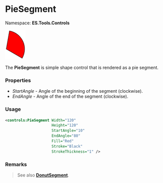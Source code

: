 # PieSegment
Namespace: **ES.Tools.Controls**

![PieSegment example](Images/PieSegment.png "PieSegment")

The **PieSegment** is simple shape control that is rendered as a pie segment.

### Properties

* *StartAngle* - Angle of the beginning of the segment (clockwise).
* *EndAngle* - Angle of the end of the segment (clockwise).

### Usage

``` XML
<controls:PieSegment Width="120"
                     Height="120"
                     StartAngle="10"
                     EndAngle="80"
                     Fill="Red"
                     Stroke="Black"
                     StrokeThickness="1" />
```

### Remarks

> See also [**DonutSegment**](DonutSegment).
